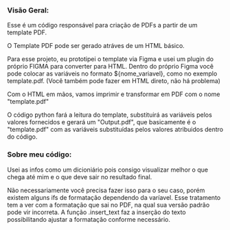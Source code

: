 ### Visão Geral:

Esse é um código responsável para criação de PDFs a partir de um template PDF.

O Template PDF pode ser gerado atráves de um HTML básico.

Para esse projeto, eu prototipei o template via Figma e usei um plugin do próprio FIGMA para converter para HTML.
Dentro do próprio Figma você pode colocar as variáveis no formato ${nome_variavel}, como no exemplo template.pdf.
(Você também pode fazer em HTML direto, não há problema)

Com o HTML em mãos, vamos imprimir e transformar em PDF com o nome "template.pdf"

O código python fará a leitura do template, substituirá as variáveis pelos valores fornecidos e gerará um "Output.pdf",
que basicamente é o "template.pdf" com as variáveis substituídas pelos valores atribuidos dentro do código.

### Sobre meu código:

Usei as infos como um dicioniário pois consigo visualizar melhor o que chega até mim e o que deve sair no resultado final.

Não necessariamente você precisa fazer isso para o seu caso, porém existem alguns ifs de formatação dependendo da varíavel.
Esse tratamento tem a ver com a formatação que sai no PDF, na qual sua versão padrão pode vir incorreta.
A função .insert_text faz a inserção do texto possibilitando ajustar a formatação conforme necessário.
